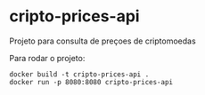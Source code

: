 # cripto-prices-api
Projeto para consulta de preçoes de criptomoedas

Para rodar o projeto:
```console
docker build -t cripto-prices-api .
docker run -p 8080:8080 cripto-prices-api
```
